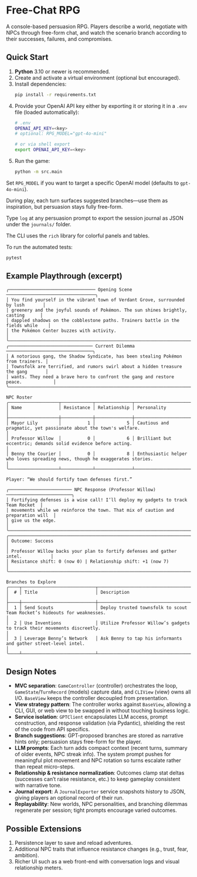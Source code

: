 # Free-Chat RPG

A console-based persuasion RPG. Players describe a world, negotiate with NPCs through free-form chat, and watch the scenario branch according to their successes, failures, and compromises.

## Quick Start

1. **Python** 3.10 or newer is recommended.
2. Create and activate a virtual environment (optional but encouraged).
3. Install dependencies:
   ```bash
   pip install -r requirements.txt
   ```
4. Provide your OpenAI API key either by exporting it or storing it in a `.env` file (loaded automatically):
   ```bash
   # .env
   OPENAI_API_KEY=<key>
   # optional: RPG_MODEL="gpt-4o-mini"
   ```
   ```bash
   # or via shell export
   export OPENAI_API_KEY=<key>
   ```
5. Run the game:
   ```bash
   python -m src.main
   ```

Set `RPG_MODEL` if you want to target a specific OpenAI model (defaults to `gpt-4o-mini`).

During play, each turn surfaces suggested branches—use them as inspiration, but persuasion stays fully free-form.

Type `log` at any persuasion prompt to export the session journal as JSON under the `journals/` folder.

The CLI uses the `rich` library for colorful panels and tables.

To run the automated tests:

```bash
pytest
```

## Example Playthrough (excerpt)

```
╭───────────────────────────────── Opening Scene ──────────────────────────────────╮
│ You find yourself in the vibrant town of Verdant Grove, surrounded by lush       │
│ greenery and the joyful sounds of Pokémon. The sun shines brightly, casting      │
│ dappled shadows on the cobblestone paths. Trainers battle in the fields while    │
│ the Pokémon Center buzzes with activity.                                         │
╰──────────────────────────────────────────────────────────────────────────────────╯
╭──────────────────────────────── Current Dilemma ─────────────────────────────────╮
│ A notorious gang, the Shadow Syndicate, has been stealing Pokémon from trainers. │
│ Townsfolk are terrified, and rumors swirl about a hidden treasure the gang       │
│ wants. They need a brave hero to confront the gang and restore peace.            │
╰──────────────────────────────────────────────────────────────────────────────────╯
                                                                           NPC Roster                                                                            
╭───────────────────┬────────────┬──────────────┬──────────────────────────────────────────────────────────────────────────────────────────────────────────────╮
│ Name              │ Resistance │ Relationship │ Personality                                                                                                  │
├───────────────────┼────────────┼──────────────┼──────────────────────────────────────────────────────────────────────────────────────────────────────────────┤
│ Mayor Lily        │          1 │            5 │ Cautious and pragmatic, yet passionate about the town's welfare.                                              │
│ Professor Willow  │          0 │            6 │ Brilliant but eccentric; demands solid evidence before acting.                                                 │
│ Benny the Courier │          0 │            8 │ Enthusiastic helper who loves spreading news, though he exaggerates stories.                                   │
╰───────────────────┴────────────┴──────────────┴──────────────────────────────────────────────────────────────────────────────────────────────────────────────╯

Player: “We should fortify town defenses first.”

╭──────────────────────── NPC Response (Professor Willow) ─────────────────────────╮
│ Fortifying defenses is a wise call! I’ll deploy my gadgets to track Team Rocket  │
│ movements while we reinforce the town. That mix of caution and preparation will  │
│ give us the edge.                                                                │
╰──────────────────────────────────────────────────────────────────────────────────╯
╭──────────────────────────────────────────────────────────────────────────────────╮
│ Outcome: Success                                                                 │
│ Professor Willow backs your plan to fortify defenses and gather intel.           │
│ Resistance shift: 0 (now 0) | Relationship shift: +1 (now 7)                     │
╰──────────────────────────────────────────────────────────────────────────────────╯
                                                                 Branches to Explore                                                                  
╭────┬────────────────────────────┬────────────────────────────────────────────────────────────────────────────────────────────────────────────────────╮
│  # │ Title                      │ Description                                                                                                          │
├────┼────────────────────────────┼────────────────────────────────────────────────────────────────────────────────────────────────────────────────────┤
│  1 │ Send Scouts                │ Deploy trusted townsfolk to scout Team Rocket’s hideouts for weaknesses.                                            │
│  2 │ Use Inventions             │ Utilize Professor Willow’s gadgets to track their movements discreetly.                                             │
│  3 │ Leverage Benny’s Network   │ Ask Benny to tap his informants and gather street-level intel.                                                       │
╰────┴────────────────────────────┴────────────────────────────────────────────────────────────────────────────────────────────────────────────────────╯
```

## Design Notes

- **MVC separation**: `GameController` (controller) orchestrates the loop, `GameState`/`TurnRecord` (models) capture data, and `CLIView` (view) owns all I/O. `BaseView` keeps the controller decoupled from presentation.
- **View strategy pattern**: The controller works against `BaseView`, allowing a CLI, GUI, or web view to be swapped in without touching business logic.
- **Service isolation**: `GPTClient` encapsulates LLM access, prompt construction, and response validation (via Pydantic), shielding the rest of the code from API specifics.
- **Branch suggestions**: GPT-proposed branches are stored as narrative hints only; persuasion stays free-form for the player.
- **LLM prompts**: Each turn adds compact context (recent turns, summary of older events, NPC streak info). The system prompt pushes for meaningful plot movement and NPC rotation so turns escalate rather than repeat micro-steps.
- **Relationship & resistance normalization**: Outcomes clamp stat deltas (successes can’t raise resistance, etc.) to keep gameplay consistent with narrative tone.
- **Journal export**: A `JournalExporter` service snapshots history to JSON, giving players an optional record of their run.
- **Replayability**: New worlds, NPC personalities, and branching dilemmas regenerate per session; tight prompts encourage varied outcomes.

## Possible Extensions

1. Persistence layer to save and reload adventures.
2. Additional NPC traits that influence resistance changes (e.g., trust, fear, ambition).
3. Richer UI such as a web front-end with conversation logs and visual relationship meters.
